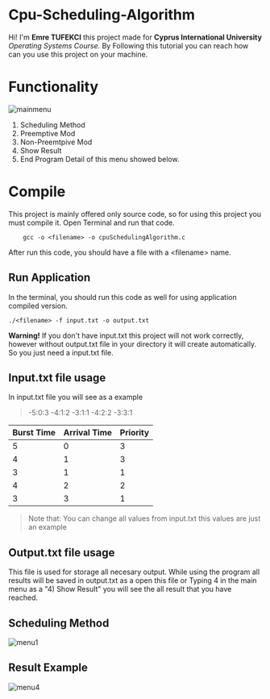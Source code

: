 # Cpu-Scheduling-Algorithm

Hi! I'm **Emre TUFEKCI** this project made for  **Cyprus International University** *Operating Systems Course.*
By Following this tutorial you can reach how can you use this project on your machine.

# Functionality
![mainmenu](https://user-images.githubusercontent.com/23323000/42138481-f26bb92c-7d86-11e8-919d-8e7f5ceee6ae.png)

1) Scheduling Method
2) Preemptive Mod
3) Non-Preemtpive Mod
4) Show Result
5) End Program
Detail of this menu showed below.

# Compile

This project is mainly offered only source code, so for using this project you must compile it. Open Terminal and run that code.
```
    gcc -o <filename> -o cpuSchedulingAlgorithm.c 
```
After run this code, you should have a file with a \<filename> name.
    
## Run Application

In the terminal, you should run this code as well for using application compiled version.

```
./<filename> -f input.txt -o output.txt
```  
 **Warning!** If you don't have input.txt this project will not work correctly, however without output.txt file in your directory it will create automatically. So you just need a input.txt file.

## Input.txt file usage

In input.txt file you will see as a example

> -5:0:3
-4:1:2
-3:1:1
-4:2:2
-3:3:1

|Burst  Time  |Arrival Time  |Priority	|
|--|--|--|
|5|0|3|
|4|1|3|
|3|1|1|
|4|2|2|
|3|3|1|

>Note that: You can change all values from input.txt this values are just an example 

## Output.txt file usage

This file is used for storage all necesary output.
While using the program all results will be saved in output.txt as a open this file or Typing 4 in the main menu as a 
"4) Show Result"
 you will see the all result that you have reached.


## Scheduling Method

![menu1](https://user-images.githubusercontent.com/23323000/42138500-32b05ff6-7d87-11e8-969c-210a081498ba.png)

## Result Example
![menu4](https://user-images.githubusercontent.com/23323000/42138539-628f8828-7d87-11e8-98d4-f35ae1a88dbb.png)

